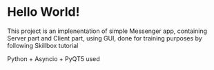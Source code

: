 # Hello World! 

This project is an implenentation of simple Messenger app,
containing Server part and Client part, using GUI,
done for training purposes by following Skillbox tutorial

Python + Asyncio + PyQT5 used

